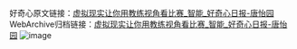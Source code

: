 好奇心原文链接：[虚拟现实让你用教练视角看比赛_智能_好奇心日报-唐怡园](https://www.qdaily.com/articles/6887.html)
WebArchive归档链接：[虚拟现实让你用教练视角看比赛_智能_好奇心日报-唐怡园](http://web.archive.org/web/20190623171448/https://www.qdaily.com/articles/6887.html)
![image](http://ww3.sinaimg.cn/large/007d5XDply1g3wb8rtcn0j30u02w07ua)